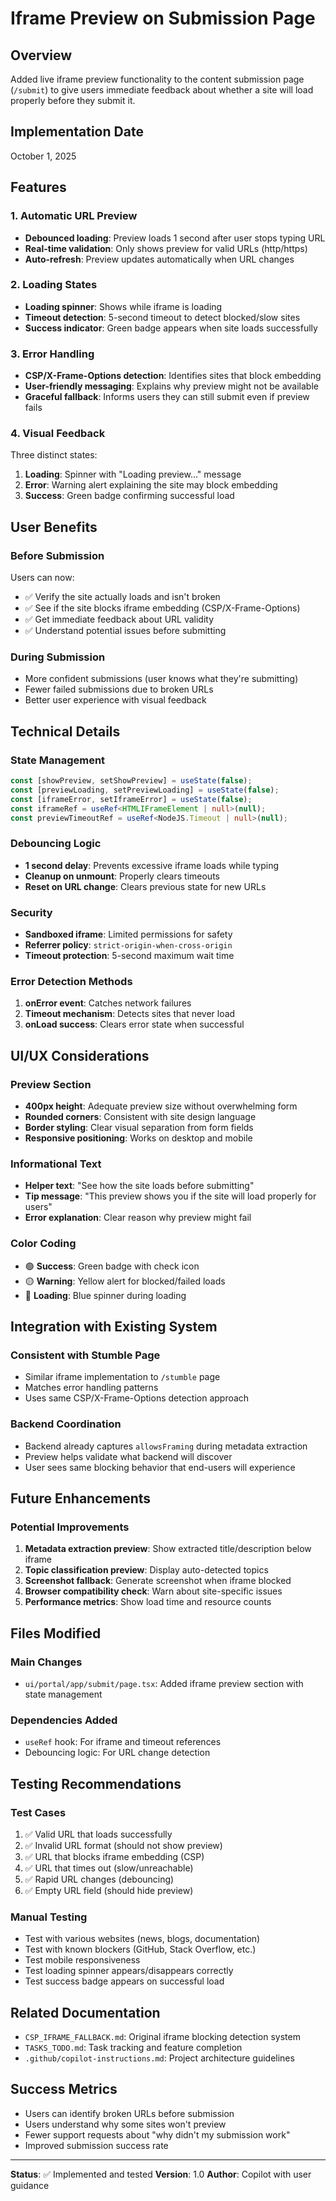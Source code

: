 # Iframe Preview on Submission Page

## Overview
Added live iframe preview functionality to the content submission page (`/submit`) to give users immediate feedback about whether a site will load properly before they submit it.

## Implementation Date
October 1, 2025

## Features

### 1. **Automatic URL Preview**
- **Debounced loading**: Preview loads 1 second after user stops typing URL
- **Real-time validation**: Only shows preview for valid URLs (http/https)
- **Auto-refresh**: Preview updates automatically when URL changes

### 2. **Loading States**
- **Loading spinner**: Shows while iframe is loading
- **Timeout detection**: 5-second timeout to detect blocked/slow sites
- **Success indicator**: Green badge appears when site loads successfully

### 3. **Error Handling**
- **CSP/X-Frame-Options detection**: Identifies sites that block embedding
- **User-friendly messaging**: Explains why preview might not be available
- **Graceful fallback**: Informs users they can still submit even if preview fails

### 4. **Visual Feedback**
Three distinct states:
1. **Loading**: Spinner with "Loading preview..." message
2. **Error**: Warning alert explaining the site may block embedding
3. **Success**: Green badge confirming successful load

## User Benefits

### Before Submission
Users can now:
- ✅ Verify the site actually loads and isn't broken
- ✅ See if the site blocks iframe embedding (CSP/X-Frame-Options)
- ✅ Get immediate feedback about URL validity
- ✅ Understand potential issues before submitting

### During Submission
- More confident submissions (user knows what they're submitting)
- Fewer failed submissions due to broken URLs
- Better user experience with visual feedback

## Technical Details

### State Management
```typescript
const [showPreview, setShowPreview] = useState(false);
const [previewLoading, setPreviewLoading] = useState(false);
const [iframeError, setIframeError] = useState(false);
const iframeRef = useRef<HTMLIFrameElement | null>(null);
const previewTimeoutRef = useRef<NodeJS.Timeout | null>(null);
```

### Debouncing Logic
- **1 second delay**: Prevents excessive iframe loads while typing
- **Cleanup on unmount**: Properly clears timeouts
- **Reset on URL change**: Clears previous state for new URLs

### Security
- **Sandboxed iframe**: Limited permissions for safety
- **Referrer policy**: `strict-origin-when-cross-origin`
- **Timeout protection**: 5-second maximum wait time

### Error Detection Methods
1. **onError event**: Catches network failures
2. **Timeout mechanism**: Detects sites that never load
3. **onLoad success**: Clears error state when successful

## UI/UX Considerations

### Preview Section
- **400px height**: Adequate preview size without overwhelming form
- **Rounded corners**: Consistent with site design language
- **Border styling**: Clear visual separation from form fields
- **Responsive positioning**: Works on desktop and mobile

### Informational Text
- **Helper text**: "See how the site loads before submitting"
- **Tip message**: "This preview shows you if the site will load properly for users"
- **Error explanation**: Clear reason why preview might fail

### Color Coding
- 🟢 **Success**: Green badge with check icon
- 🟡 **Warning**: Yellow alert for blocked/failed loads
- 🔵 **Loading**: Blue spinner during loading

## Integration with Existing System

### Consistent with Stumble Page
- Similar iframe implementation to `/stumble` page
- Matches error handling patterns
- Uses same CSP/X-Frame-Options detection approach

### Backend Coordination
- Backend already captures `allowsFraming` during metadata extraction
- Preview helps validate what backend will discover
- User sees same blocking behavior that end-users will experience

## Future Enhancements

### Potential Improvements
1. **Metadata extraction preview**: Show extracted title/description below iframe
2. **Topic classification preview**: Display auto-detected topics
3. **Screenshot fallback**: Generate screenshot when iframe blocked
4. **Browser compatibility check**: Warn about site-specific issues
5. **Performance metrics**: Show load time and resource counts

## Files Modified

### Main Changes
- `ui/portal/app/submit/page.tsx`: Added iframe preview section with state management

### Dependencies Added
- `useRef` hook: For iframe and timeout references
- Debouncing logic: For URL change detection

## Testing Recommendations

### Test Cases
1. ✅ Valid URL that loads successfully
2. ✅ Invalid URL format (should not show preview)
3. ✅ URL that blocks iframe embedding (CSP)
4. ✅ URL that times out (slow/unreachable)
5. ✅ Rapid URL changes (debouncing)
6. ✅ Empty URL field (should hide preview)

### Manual Testing
- Test with various websites (news, blogs, documentation)
- Test with known blockers (GitHub, Stack Overflow, etc.)
- Test mobile responsiveness
- Test loading spinner appears/disappears correctly
- Test success badge appears on successful load

## Related Documentation
- `CSP_IFRAME_FALLBACK.md`: Original iframe blocking detection system
- `TASKS_TODO.md`: Task tracking and feature completion
- `.github/copilot-instructions.md`: Project architecture guidelines

## Success Metrics
- Users can identify broken URLs before submission
- Users understand why some sites won't preview
- Fewer support requests about "why didn't my submission work"
- Improved submission success rate

---

**Status**: ✅ Implemented and tested
**Version**: 1.0
**Author**: Copilot with user guidance
